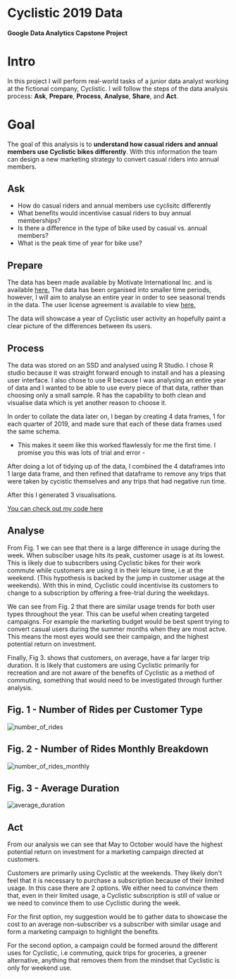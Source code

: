# Cyclistic 2019 Data
#### Google Data Analytics Capstone Project

# Intro
In this project I will perform real-world tasks of a junior data analyst working at the fictional company, Cyclistic. I will follow the steps of the data analysis process: **Ask**, **Prepare**, **Process**, **Analyse**, **Share**, and **Act**.

# Goal
The goal of this analysis is to **understand how casual riders and annual members use Cyclistic bikes differently**. With this information the team can design a new marketing strategy to convert casual riders into annual members. 

## Ask 

- How do casual riders and annual members use cyclisitc differently
- What benefits would incentivise casual riders to buy annual memberships?
- Is there a difference in the type of bike used by casual vs. annual members?
- What is the peak time of year for bike use?

## Prepare

The data has been made available by Motivate International Inc. and is available [here.](https://divvy-tripdata.s3.amazonaws.com/index.html) The data has been organised into smaller time periods, however, I will aim to analyse an entire year in order to see seasonal trends in the data. The user license agreement is available to view [here.](https://divvybikes.com/data-license-agreement) 

The data will showcase a year of Cyclistic user activity an hopefully paint a clear picture of the differences between its users.

## Process 

The data was stored on an SSD and analysed using R Studio. I chose R studio because it was straight forward enough to install and has a pleasing user interface. I also chose to use R because I was analysing an entire year of data and I wanted to be able to use every piece of that data, rather than choosing only a small sample. R has the capability to both clean and visualise data which is yet another reason to choose it. 


In order to collate the data later on, I began by creating 4 data frames, 1 for each quarter of 2019, and made sure that each of these data frames used the same schema.
- This makes it seem like this worked flawlessly for me the first time. I promise you this was lots of trial and error -

After doing a lot of tidying up of the data, I combined the 4 dataframes into 1 large data frame, and then refined that dataframe to remove any trips that were taken by cycistic themselves and any trips that had negative run time. 

After this I generated 3 visualisations.

[You can check out my code here](https://github.com/EvanFur/Cyclistic-2019-Data/blob/main/case_study_bike_trips.R)


## Analyse

From Fig. 1 we can see that there is a large difference in usage during the week. When subsciber usage hits its peak, customer usage is at its lowest. This is likely due to subscribers using Cyclistic bikes for their work commute while customers are using it in their leisure time, i.e at the weekend. (This hypothesis is backed by the jump in customer usage at the weekends). With this in mind, Cyclistic could incentivise its customers to change to a subscription by offering a free-trial during the weekdays. 

We can see from Fig. 2 that there are similar usage trends for both user types throughout the year. This can be useful when creating targeted campaigns. For example the marketing budget would be best spent trying to convert casual users during the summer months when they are most actve. This means the most eyes would see their campaign, and the highest potential return on investment. 

Finally, Fig 3. shows that customers, on average, have a far larger trip duration. It is likely that customers are using Cyclistic primarily for recreation and are not aware of the benefits of Cyclistic as a method of commuting, something that would need to be investigated through further analysis.  


## Fig. 1 - Number of Rides per Customer Type

![number_of_rides](https://github.com/EvanFur/Cyclistic-2019-Data/assets/148148604/cd17b1ad-efbb-4567-8bc3-f44287fcd547)

## Fig. 2 - Number of Rides Monthly Breakdown

![number_of_rides_monthly](https://github.com/EvanFur/Cyclistic-2019-Data/assets/148148604/4142ef86-6763-4934-b858-41ef17927deb)

## Fig. 3 - Average Duration

![average_duration](https://github.com/EvanFur/Cyclistic-2019-Data/assets/148148604/3c89d8a8-899d-4a23-a8f3-6c18489fc618)


## Act

From our analysis we can see that May to October would have the highest potential return on investment for a marketing campaign directed at customers. 

Customers are primarily using Cyclistic at the weekends. They likely don't feel that it is necessary to purchase a subscription because of their limited usage. In this case there are 2 options. We either need to convince them that, even in their limited usage, a Cyclistic subscription is still of value or we need to convince them to use Cyclistic during the week. 

For the first option, my suggestion would be to gather data to showcase the cost to an average non-subscriber vs a subscriber with similar usage and form a marketing campaign to highlight the benefits.

For the second option, a campaign could be formed around the different uses for Cyclistic, i.e commuting, quick trips for groceries, a greener alternative, anything that removes them from the mindset that Cyclistic is only for weekend use. 


